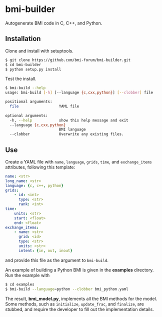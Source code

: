 # bmi-builder
Autogenerate BMI code in C, C++, and Python.

## Installation
Clone and install with setuptools.

```bash
$ git clone https://github.com/bmi-forum/bmi-builder.git
$ cd bmi-builder
$ python setup.py install
```

Test the install.

```bash
$ bmi-build --help
usage: bmi-build [-h] [--language {c,cxx,python}] [--clobber] file

positional arguments:
  file                  YAML file
  
optional arguments:
  -h, --help            show this help message and exit
  --language {c,cxx,python}
                        BMI language
  --clobber             Overwrite any existing files.
```

## Use

Create a YAML file with
`name`, `language`, `grids`, `time`, and `exchange_items` attributes,
following this template:

```yaml
name: <str>
long_name: <str>
language: {c, c++, python}
grids:
    - id: <int>
      type: <str>
      rank: <int>
time:
    units: <str>
    start: <float>
    end: <float>
exchange_items:
    - name: <str>
      grid: <id>
      type: <str>
      units: <str>
      intent: {in, out, inout}
```

and provide this file as the argument to `bmi-build`.

An example of building a Python BMI is given in the **examples** directory.
Run the example with

```bash
$ cd examples
$ bmi-build --language=python --clobber bmi_python.yaml
```

The result, **bmi_model.py**,
implements all the BMI methods for the model.
Some methods,
such as `initialize`, `update_frac`, and `finalize`,
are stubbed,
and require the developer 
to fill out the implementation details.
